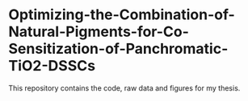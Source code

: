 # Optimizing-the-Combination-of-Natural-Pigments-for-Co-Sensitization-of-Panchromatic-TiO2-DSSCs
This repository contains the code, raw data and figures for my thesis.

